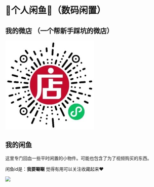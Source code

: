 # 💛个人闲鱼💛（数码闲置）

## 我的微店 （一个帮新手踩坑的微店）

![&#x517C;&#x804C;&#x505A;&#x5FAE;&#x5E97; &#x6B22;&#x8FCE;&#x5173;&#x6CE8;](.gitbook/assets/xian-huo-j412510-dai-shuang-qian-zhao-wang-kou-ruan-lu-you-quan-xin-nei-cun-quan-xin-gu-tai-ying-pan-shun-feng-bao-you-.png)

## 我的闲鱼

这里专门回血一些平时闲置的小物件。可能也包含了为了视频购买的东西。

闲鱼id是：**我要唰唰**    觉得有用可以关注收藏起来❤️

![](.gitbook/assets/da-kai-xian-yu-sao-yi-sao-.jpg)

